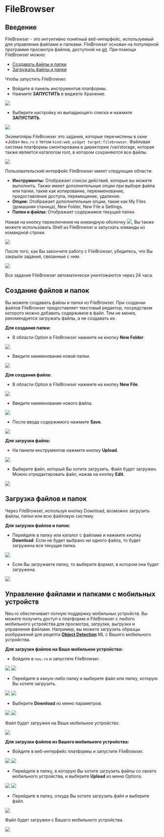 # FileBrowser

## Введение

FileBrowser - это интуитивно понятный веб-интерфейс, используемый для управления файлами и папками. FileBrowser основан на популярной программе просмотра файлов, доступной на [git](https://github.com/filebrowser/filebrowser). При помощи FileBrowser можно:

* [Создавать файлы и папки](filebrowser.md#creating-files-and-folders)
* [Загружать файлы и папки](filebrowser.md#downloading-files-and-folders)

Чтобы запустить FileBrowser: 

* Войдите в панель инструментов платформы.
* Нажмите **ЗАПУСТИТЬ** в виджете Хранение.

![](../.gitbook/assets/image%20%2852%29.png)

* Выберите настройку из выпадающего списка и нажмите **ЗАПУСТИТЬ**.

![](../.gitbook/assets/image%20%2850%29.png)

Экземпляры FileBrowser это задания, которые перечислены в окне «Jobs» `Neu.ro` с тегом `kind:web_widget target:filebrowser`. Файловая система платформы смонтирована в директории /var/storage, которая также является каталогом root, в котором сохраняются все файлы.

![](../.gitbook/assets/image%20%2831%29.png)

Пользовательский интерфейс FileBrowser имеет следующие области:

* **Инструменты:** Отображает список действий, которые вы можете выполнить. Также имеет дополнительные опции при выборе файла или папки, такие как копирование, переименование, предоставление доступа, перемещение, удаление.
* **Опции:** Отображает дополнительные опции, такие как My Files \(домашняя станица\), New Folder, New File и Settings.
* **Папки и файлы:** Отображает содержимое текущей папки.

Нажав на кнопку переключения на командную оболочку ![](../.gitbook/assets/FB_Toggle.jpg), Вы также можете использовать Shell из FileBrowser и запускать команды из командной строки.

![](../.gitbook/assets/FB_Shell.jpg)

После того, как Вы закончите работу с FileBrowser, убедитесь, что Вы закрыли задания, связанные с ним.

![](../.gitbook/assets/image%20%2821%29.png)

Все задания FileBrowser автоматически уничтожаются через 24 часа.

## Создание файлов и папок

Вы можете создавать файлы и папки из FileBrowser. При создании файлов FileBrowser предоставляет текстовый редактор, посредством которого можно добавить содержимое в файл. Тем не менее, рекомендуется загружать файлы, а не создавать их.

**Для создания папки:**

* В области Option в FileBrowser нажмите на кнопку **New Folder**. 

![](../.gitbook/assets/FB_NewFolder.jpg)

* Введите наименование новой папки.

 

![](../.gitbook/assets/FB_NewDirectory.jpg)

**Для создания файла:**

* В области Option в FileBrowser нажмите на кнопку **New File**. 

![](../.gitbook/assets/FB_NewFile.jpg)

* Введите наименование нового файла.

  

![](../.gitbook/assets/FB_NewFileName.jpg)

* После ввода содержимого нажмите **Save**.

 

![](../.gitbook/assets/FB_NewFile_Save.JPG)

**Для загрузки файла:**

* На панели инструментов нажмите кнопку **Upload**. 

![](../.gitbook/assets/FB_UploadButton.jpg)

* Выберите файл, который Вы хотите загрузить. Файл будет загружен. Можно отредактировать файл, нажав на кнопку **Edit**. 

![](../.gitbook/assets/FB_UpFile.JPG)

## Загрузка файлов и папок

Через FileBrowser, используя кнопку Download, возможно загрузить файлы, папки или всю файловую систему.

**Для загрузки файлов и папок:**

* Перейдите в папку или каталог с файлами и нажмите кнопку **Download**. Если не будет выбрано ни одного файла, то будет загружена вся текущая папка.

![](../.gitbook/assets/FB_Download.jpg) 

* Если Вы загружаете папку, то выберите формат, в котором она будет загружена. 

![](../.gitbook/assets/FB_DownFormat.jpg)

## Управление файлами и папками с мобильных устройств

Neu.ro обеспечивает полную поддержку мобильных устройств. Вы можете получить доступ к платформе и FileBrowser с любого мобильного устройства для просмотра, загрузки, выгрузки и управления файлами. Например, вы можете загрузить образцы изображений для рецепта [**Object Detection**](https://docs.neu.ro/cookbook/object-detection) ML с Вашего мобильного устройства.

**Для загрузки файлов на Ваше мобильное устройство:**

* Войдите в `neu.ro` и запустите FileBrowser.

![](../.gitbook/assets/dashboard-mobile%20%281%29.png) ![](../.gitbook/assets/FBM_FileBrowser%20%281%29%20%281%29.jpg)

* Перейдите в какую-либо папку и выберите файл или папку, которую Вы хотите загрузить.

![](../.gitbook/assets/FBM_Folder.jpg) ![](../.gitbook/assets/FBM_Down_Select_1.jpg)

* Выберите **Download** из меню параметров.

![](../.gitbook/assets/FBM_Down_Select.jpg) ![](../.gitbook/assets/FBM_DownloadDone%20%281%29%20%281%29.jpg)

Файл будет загружен на Ваше мобильное устройство.

![](../.gitbook/assets/FBM_DownloadDone%20%281%29.jpg)

**Для загрузки файлов из Вашего мобильного устройства:**

* Войдите в веб-интерфейс платформы и запустите FileBrowser.

![](../.gitbook/assets/dashboard-mobile.png) ![](../.gitbook/assets/FBM_FileBrowser.jpg)

* Перейдите в папку, в которую Вы хотите загрузить файлы со своего мобильного устройства, и выберите **Upload** из меню Options.

![](../.gitbook/assets/FBM_Up_Folder.jpg) ![](../.gitbook/assets/FBM_UploadButton.jpg)

* Перейдите в папку, откуда Вы хотите загрузить файл и выберите файл.

![](../.gitbook/assets/FBM_UploadFileFolder.jpg)

Файл будет загружен с Вашего мобильного устройства.

![](../.gitbook/assets/FBM_FileUploaded.jpg)

